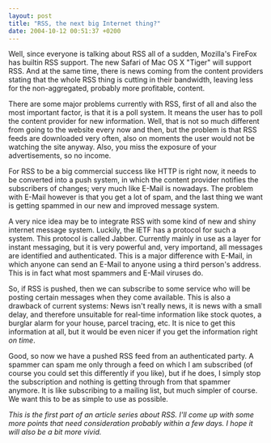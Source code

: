```yaml
---
layout: post
title: "RSS, the next big Internet thing?"
date: 2004-10-12 00:51:37 +0200
---
```


Well, since everyone is talking about RSS all of a sudden, Mozilla's FireFox
has builtin RSS support. The new Safari of Mac OS X "Tiger" will support RSS.
And at the same time, there is news coming from the content providers stating
that the whole RSS thing is cutting in their bandwidth, leaving less for the
non-aggregated, probably more profitable, content.

There are some major problems currently with RSS, first of all and also the
most important factor, is that it is a poll system. It means the user has to
poll the content provider for new information. Well, that is not so much
different from going to the website every now and then, but the problem is that
RSS feeds are downloaded very often, also on moments the user would not be
watching the site anyway. Also, you miss the exposure of your advertisements,
so no income.

For RSS to be a big commercial success like HTTP is right now, it needs to be
converted into a push system, in which the content provider notifies the
subscribers of changes; very much like E-Mail is nowadays. The problem with
E-Mail however is that you get a lot of spam, and the last thing we want is
getting spammed in our new and improved message system.

A very nice idea may be to integrate RSS with some kind of new and shiny
internet message system. Luckily, the IETF has a protocol for such a system.
This protocol is called Jabber. Currently mainly in use as a layer for instant
messaging, but it is very powerful and, very importand, all messages are
identified and authenticated. This is a major difference with E-Mail, in which
anyone can send an E-Mail to anyone using a third person's address. This is in
fact what most spammers and E-Mail viruses do.

So, if RSS is pushed, then we can subscribe to some service who will be posting
certain messages when they come available. This is also a drawback of current
systems: News isn't really news, it is news with a small delay, and therefore
unsuitable for real-time information like stock quotes, a burglar alarm for
your house, parcel tracing, etc. It is nice to get this information at all, but
it would be even nicer if you get the information right _on time_.

Good, so now we have a pushed RSS feed from an authenticated party. A spammer
can spam me only through a feed on which I am subscribed (of course you could
set this differently if you like), but if he does, I simply stop the
subscription and nothing is getting through from that spammer anymore. It is
like subscribing to a mailing list, but much simpler of course. We want this to
be as simple to use as possible.

_This is the first part of an article series about RSS. I'll come up with
some more points that need consideration probably within a few days. I hope it
will also be a bit more vivid._
